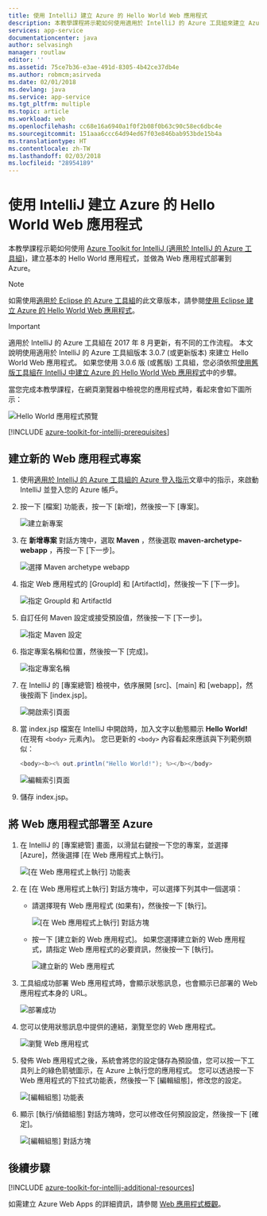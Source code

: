 ```yaml
---
title: 使用 IntelliJ 建立 Azure 的 Hello World Web 應用程式
description: 本教學課程將示範如何使用適用於 IntelliJ 的 Azure 工具組來建立 Azure 的 Hello World Web 應用程式。
services: app-service
documentationcenter: java
author: selvasingh
manager: routlaw
editor: ''
ms.assetid: 75ce7b36-e3ae-491d-8305-4b42ce37db4e
ms.author: robmcm;asirveda
ms.date: 02/01/2018
ms.devlang: java
ms.service: app-service
ms.tgt_pltfrm: multiple
ms.topic: article
ms.workload: web
ms.openlocfilehash: cc68e16a6940a1f0f2b08f0b63c90c58ec6dbc4e
ms.sourcegitcommit: 151aaa6ccc64d94ed67f03e846bab953bde15b4a
ms.translationtype: HT
ms.contentlocale: zh-TW
ms.lasthandoff: 02/03/2018
ms.locfileid: "28954189"
---
```

# <a name="create-a-hello-world-web-app-for-azure-using-intellij"></a>使用 IntelliJ 建立 Azure 的 Hello World Web 應用程式

本教學課程示範如何使用 [Azure Toolkit for IntelliJ (適用於 IntelliJ 的 Azure 工具組)]，建立基本的 Hello World 應用程式，並做為 Web 應用程式部署到 Azure。

> [!NOTE]
>
> 如需使用[適用於 Eclipse 的 Azure 工具組]的此文章版本，請參閱[使用 Eclipse 建立 Azure 的 Hello World Web 應用程式][eclipse-hello-world]。
>

> [!IMPORTANT]
> 
> 適用於 IntelliJ 的 Azure 工具組在 2017 年 8 月更新，有不同的工作流程。 本文說明使用適用於 IntelliJ 的 Azure 工具組版本 3.0.7 (或更新版本) 來建立 Hello World Web 應用程式。 如果您使用 3.0.6 版 (或舊版) 工具組，您必須依照[使用舊版工具組在 IntelliJ 中建立 Azure 的 Hello World Web 應用程式][Legacy Version]中的步驟。
> 

當您完成本教學課程，在網頁瀏覽器中檢視您的應用程式時，看起來會如下圖所示：

![Hello World 應用程式預覽][browse-web-app]

[!INCLUDE [azure-toolkit-for-intellij-prerequisites](../includes/azure-toolkit-for-intellij-prerequisites.md)]

## <a name="create-a-new-web-app-project"></a>建立新的 Web 應用程式專案

1. 使用[適用於 IntelliJ 的 Azure 工具組的 Azure 登入指示][intelliJ-sign-in-instructions]文章中的指示，來啟動 IntelliJ 並登入您的 Azure 帳戶。

1. 按一下 [檔案] 功能表，按一下 [新增]，然後按一下 [專案]。
   
   ![建立新專案][file-new-project]

1. 在 **新增專案** 對話方塊中，選取 **Maven** ，然後選取 **maven-archetype-webapp** ，再按一下 [下一步]。
   
   ![選擇 Maven archetype webapp][maven-archetype-webapp]
   
1. 指定 Web 應用程式的 [GroupId] 和 [ArtifactId]，然後按一下 [下一步]。
   
   ![指定 GroupId 和 ArtifactId][groupid-and-artifactid]

1. 自訂任何 Maven 設定或接受預設值，然後按一下 [下一步]。
   
   ![指定 Maven 設定][maven-options]

1. 指定專案名稱和位置，然後按一下 [完成]。
   
   ![指定專案名稱][project-name]

1. 在 IntelliJ 的 [專案總管] 檢視中，依序展開 [src]、[main] 和 [webapp]，然後按兩下 [index.jsp]。
   
   ![開啟索引頁面][open-index-page]

1. 當 index.jsp 檔案在 IntelliJ 中開啟時，加入文字以動態顯示 **Hello World!** (在現有 `<body>` 元素內)。 您已更新的 `<body>` 內容看起來應該與下列範例類似：
   
   ```java
   <body><b><% out.println("Hello World!"); %></b></body>
   ``` 

   ![編輯索引頁面][edit-index-page]

1. 儲存 index.jsp。

## <a name="deploy-your-web-app-to-azure"></a>將 Web 應用程式部署至 Azure

1. 在 IntelliJ 的 [專案總管] 畫面，以滑鼠右鍵按一下您的專案，並選擇 [Azure]，然後選擇 [在 Web 應用程式上執行]。
   
   ![[在 Web 應用程式上執行] 功能表][run-on-web-app-menu]

1. 在 [在 Web 應用程式上執行] 對話方塊中，可以選擇下列其中一個選項：

   * 請選擇現有 Web 應用程式 (如果有)，然後按一下 [執行]。

      ![[在 Web 應用程式上執行] 對話方塊][run-on-web-app-dialog]

   * 按一下 [建立新的 Web 應用程式]。 如果您選擇建立新的 Web 應用程式，請指定 Web 應用程式的必要資訊，然後按一下 [執行]。

      ![建立新的 Web 應用程式][create-new-web-app-dialog]

1. 工具組成功部署 Web 應用程式時，會顯示狀態訊息，也會顯示已部署的 Web 應用程式本身的 URL。

   ![部署成功][successfully-deployed]

1. 您可以使用狀態訊息中提供的連結，瀏覽至您的 Web 應用程式。

   ![瀏覽 Web 應用程式][browse-web-app]

1. 發佈 Web 應用程式之後，系統會將您的設定儲存為預設值，您可以按一下工具列上的綠色箭號圖示，在 Azure 上執行您的應用程式。 您可以透過按一下 Web 應用程式的下拉式功能表，然後按一下 [編輯組態]，修改您的設定。

   ![[編輯組態] 功能表][edit-configuration-menu]

1. 顯示 [執行/偵錯組態] 對話方塊時，您可以修改任何預設設定，然後按一下 [確定]。

   ![[編輯組態] 對話方塊][edit-configuration-dialog]

## <a name="next-steps"></a>後續步驟

[!INCLUDE [azure-toolkit-for-intellij-additional-resources](../includes/azure-toolkit-for-intellij-additional-resources.md)]

如需建立 Azure Web Apps 的詳細資訊，請參閱 [Web 應用程式概觀]。

<!-- URL List -->

[Azure Toolkit for IntelliJ (適用於 IntelliJ 的 Azure 工具組)]: azure-toolkit-for-intellij.md
[適用於 Eclipse 的 Azure 工具組]: ../eclipse/azure-toolkit-for-eclipse.md
[eclipse-hello-world]: ../eclipse/azure-toolkit-for-eclipse-create-hello-world-web-app.md
[Web 應用程式概觀]: /azure/app-service/app-service-web-overview
[Apache Tomcat]: http://tomcat.apache.org/
[Jetty]: http://www.eclipse.org/jetty/
[Legacy Version]: azure-toolkit-for-intellij-create-hello-world-web-app-legacy-version.md
[intelliJ-sign-in-instructions]: azure-toolkit-for-intellij-sign-in-instructions.md

<!-- IMG List -->

[file-new-project]: ./media/azure-toolkit-for-intellij-create-hello-world-web-app/file-new-project.png
[maven-archetype-webapp]: ./media/azure-toolkit-for-intellij-create-hello-world-web-app/maven-archetype-webapp.png
[groupid-and-artifactid]: ./media/azure-toolkit-for-intellij-create-hello-world-web-app/groupid-and-artifactid.png
[maven-options]: ./media/azure-toolkit-for-intellij-create-hello-world-web-app/maven-options.png
[project-name]: ./media/azure-toolkit-for-intellij-create-hello-world-web-app/project-name.png
[open-index-page]: ./media/azure-toolkit-for-intellij-create-hello-world-web-app/open-index-page.png
[edit-index-page]: ./media/azure-toolkit-for-intellij-create-hello-world-web-app/edit-index-page.png
[run-on-web-app-menu]: ./media/azure-toolkit-for-intellij-create-hello-world-web-app/run-on-web-app-menu.png
[run-on-web-app-dialog]: ./media/azure-toolkit-for-intellij-create-hello-world-web-app/run-on-web-app-dialog.png
[create-new-web-app-dialog]: ./media/azure-toolkit-for-intellij-create-hello-world-web-app/create-new-web-app-dialog.png
[successfully-deployed]: ./media/azure-toolkit-for-intellij-create-hello-world-web-app/successfully-deployed.png
[browse-web-app]: ./media/azure-toolkit-for-intellij-create-hello-world-web-app/browse-web-app.png
[edit-configuration-menu]: ./media/azure-toolkit-for-intellij-create-hello-world-web-app/edit-configuration-menu.png
[edit-configuration-dialog]: ./media/azure-toolkit-for-intellij-create-hello-world-web-app/edit-configuration-dialog.png
